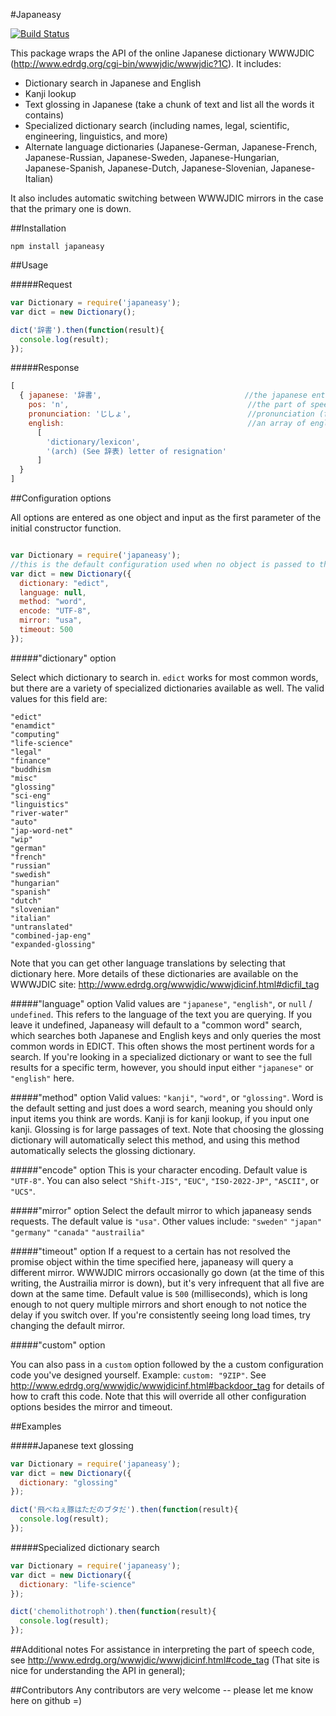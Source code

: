 #Japaneasy

[![Build Status](https://travis-ci.org/rewonc/japaneasy.svg?branch=master)](https://travis-ci.org/rewonc/japaneasy)

This package wraps the API of the online Japanese dictionary WWWJDIC (http://www.edrdg.org/cgi-bin/wwwjdic/wwwjdic?1C). It includes:
- Dictionary search in Japanese and English 
- Kanji lookup
- Text glossing in Japanese (take a chunk of text and list all the words it contains)
- Specialized dictionary search (including names, legal, scientific, engineering, linguistics, and more)
- Alternate language dictionaries (Japanese-German, Japanese-French, Japanese-Russian, Japanese-Sweden, Japanese-Hungarian, Japanese-Spanish, Japanese-Dutch, Japanese-Slovenian, Japanese-Italian)

It also includes automatic switching between WWWJDIC mirrors in the case that the primary one is down. 

##Installation

`npm install japaneasy`

##Usage

#####Request

```javascript
var Dictionary = require('japaneasy');
var dict = new Dictionary();

dict('辞書').then(function(result){
  console.log(result);
});

```

#####Response
```javascript
[ 
  { japanese: '辞書',                                //the japanese entry for the word
    pos: 'n',                                        //the part of speech identifier
    pronunciation: 'じしょ',                          //pronunciation (for words with kanji)
    english:                                         //an array of english translations (usually more than 1)
      [ 
        'dictionary/lexicon',
        '(arch) (See 辞表) letter of resignation' 
      ]
  }
]

```


##Configuration options

All options are entered as one object and input as the first parameter of the initial constructor function.

```javascript

var Dictionary = require('japaneasy');
//this is the default configuration used when no object is passed to the constructor
var dict = new Dictionary({
  dictionary: "edict",
  language: null,
  method: "word",
  encode: "UTF-8",
  mirror: "usa",
  timeout: 500
});
```

#####"dictionary" option

Select which dictionary to search in. `edict` works for most common words, but there are a variety of specialized dictionaries available as well. The valid values for this field are:
```
"edict"
"enamdict"
"computing"
"life-science"
"legal"
"finance"
"buddhism
"misc"
"glossing"
"sci-eng"
"linguistics"
"river-water"
"auto"
"jap-word-net"
"wip"
"german"
"french"
"russian"
"swedish"
"hungarian"
"spanish"
"dutch"
"slovenian"
"italian"
"untranslated"
"combined-jap-eng"
"expanded-glossing"
```
Note that you can get other language translations by selecting that dictionary here. More details of these dictionaries are available on the WWWJDIC site: http://www.edrdg.org/wwwjdic/wwwjdicinf.html#dicfil_tag

#####"language" option
Valid values are `"japanese"`, `"english"`, or `null` / `undefined`.  This refers to the language of the text you are querying.
If you leave it undefined, Japaneasy will default to a "common word" search, which searches both Japanese and English keys and only queries the most common words in EDICT. This often shows the most pertinent words for a search. If you're looking in a specialized dictionary or want to see the full results for a specific term, however, you should input either `"japanese"` or `"english"` here. 

#####"method" option
Valid values: `"kanji"`, `"word"`, or `"glossing"`. 
Word is the default setting and just does a word search, meaning you should only input items you think are words.
Kanji is for kanji lookup, if you input one kanji.
Glossing is for large passages of text. Note that choosing the glossing dictionary will automatically select this method, and using this method automatically selects the glossing dictionary.


#####"encode" option
This is your character encoding. Default value is `"UTF-8"`.  You can also select `"Shift-JIS"`, `"EUC"`, `"ISO-2022-JP"`, `"ASCII"`, or `"UCS"`. 


#####"mirror" option
Select the default mirror to which japaneasy sends requests. The default value is `"usa"`. Other values include:
`"sweden"`
`"japan"`
`"germany"`
`"canada"`
`"austrailia"`

#####"timeout" option
If a request to a certain has not resolved the promise object within the time specified here, japaneasy will query a different mirror.  WWWJDIC mirrors occasionally go down (at the time of this writing, the Austrailia mirror is down), but it's very infrequent that all five are down at the same time. 
Default value is `500` (milliseconds), which is long enough to not query multiple mirrors and short enough to not notice the delay if you switch over. If you're consistently seeing long load times, try changing the default mirror. 

#####"custom" option

You can also pass in a `custom` option followed by the a custom configuration code you've designed yourself. Example: `custom: "9ZIP"`.  See http://www.edrdg.org/wwwjdic/wwwjdicinf.html#backdoor_tag for details of how to craft this code. Note that this will override all other configuration options besides the mirror and timeout. 


##Examples

#####Japanese text glossing

```javascript
var Dictionary = require('japaneasy');
var dict = new Dictionary({
  dictionary: "glossing"
});

dict('飛べねぇ豚はただのブタだ').then(function(result){
  console.log(result);
});

```

#####Specialized dictionary search

```javascript
var Dictionary = require('japaneasy');
var dict = new Dictionary({
  dictionary: "life-science"
});

dict('chemolithotroph').then(function(result){
  console.log(result);
});

```

##Additional notes
For assistance in interpreting the part of speech code, see http://www.edrdg.org/wwwjdic/wwwjdicinf.html#code_tag
(That site is nice for understanding the API in general);

##Contributors
Any contributors are very welcome -- please let me know here on github =)

